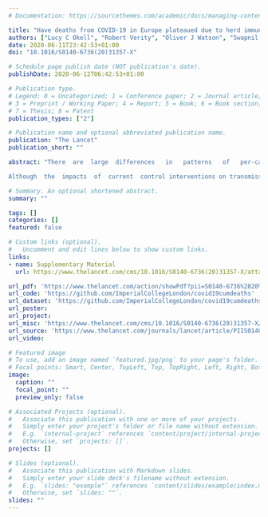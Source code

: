 ```yaml
---
# Documentation: https://sourcethemes.com/academic/docs/managing-content/

title: "Have deaths from COVID-19 in Europe plateaued due to herd immunity?"
authors: ["Lucy C Okell", "Robert Verity", "Oliver J Watson", "Swapnil Mishra", "Patrick Walker", "Charlie Whittaker", "Aris Katzourakis", "Christl A Donnelly", "Steven Riley", "Azra C Ghani", "Axel Gandy", "Seth Flaxman", "Neil M Ferguson", "Samir Bhatt"]
date: 2020-06-11T23:42:53+01:00
doi: "10.1016/S0140-6736(20)31357-X"

# Schedule page publish date (NOT publication's date).
publishDate: 2020-06-12T06:42:53+01:00

# Publication type.
# Legend: 0 = Uncategorized; 1 = Conference paper; 2 = Journal article;
# 3 = Preprint / Working Paper; 4 = Report; 5 = Book; 6 = Book section;
# 7 = Thesis; 8 = Patent
publication_types: ["2"]

# Publication name and optional abbreviated publication name.
publication: "The Lancet"
publication_short: ""

abstract: "There  are  large  differences   in   patterns   of   per-capita   deaths   in   different   countries   that   are  difficult  to  reconcile  with  herd  immunity  arguments  but  are  easily  explained  by  the  timing  and  stringency of interventions. Seroprevalence studies  also  provide  an  independent  source  of  information  that  is  highly  consistent  with  mortality  data.  The  herd immunity argument is therefore at   odds   with   both   mortality   and   seroprevalence   data,   whereas   the   intervention   argument   provides   a   parsimonious explanation for both. 

Although  the  impacts  of  current  control interventions on transmission need  to  be  balanced  against  their  short-term  and  long-term  economic  and  health  impacts  on  society,  epidemiological  data  suggest  that  no  country  has  yet  seen  infection  rates  sufficient  to  prevent  a  second  wave  of  transmission,  should  controls  or  behavioural  precautions  be  relaxed  without  compensatory  measures  in  place."

# Summary. An optional shortened abstract.
summary: ""

tags: []
categories: []
featured: false

# Custom links (optional).
#   Uncomment and edit lines below to show custom links.
links:
- name: Supplementary Material
  url: https://www.thelancet.com/cms/10.1016/S0140-6736(20)31357-X/attachment/bd19a7c1-ca65-46b6-a354-e7fcd8c1cf0f/mmc1.pdf

url_pdf: 'https://www.thelancet.com/action/showPdf?pii=S0140-6736%2820%2931357-X'
url_code: 'https://github.com/ImperialCollegeLondon/covid19cumdeaths'
url_dataset: 'https://github.com/ImperialCollegeLondon/covid19cumdeaths'
url_poster:
url_project:
url_misc: 'https://www.thelancet.com/cms/10.1016/S0140-6736(20)31357-X/attachment/bd19a7c1-ca65-46b6-a354-e7fcd8c1cf0f/mmc1.pdf'
url_source: 'https://www.thelancet.com/journals/lancet/article/PIIS0140-6736(20)31357-X/fulltext'
url_video:

# Featured image
# To use, add an image named `featured.jpg/png` to your page's folder. 
# Focal points: Smart, Center, TopLeft, Top, TopRight, Left, Right, BottomLeft, Bottom, BottomRight.
image:
  caption: ""
  focal_point: ""
  preview_only: false

# Associated Projects (optional).
#   Associate this publication with one or more of your projects.
#   Simply enter your project's folder or file name without extension.
#   E.g. `internal-project` references `content/project/internal-project/index.md`.
#   Otherwise, set `projects: []`.
projects: []

# Slides (optional).
#   Associate this publication with Markdown slides.
#   Simply enter your slide deck's filename without extension.
#   E.g. `slides: "example"` references `content/slides/example/index.md`.
#   Otherwise, set `slides: ""`.
slides: ""
---
```

